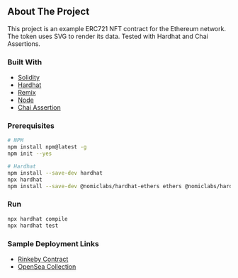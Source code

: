 ## About The Project

This project is an example ERC721 NFT contract for the Ethereum network. The token uses SVG to render its data. Tested with Hardhat and Chai Assertions.

### Built With

* [Solidity](https://docs.soliditylang.org/en/v0.8.11/)
* [Hardhat](https://hardhat.org/)
* [Remix](http://remix.ethereum.org/)
* [Node](https://www.npmjs.com/)
* [Chai Assertion](https://www.chaijs.com/)

### Prerequisites

```sh
# NPM
npm install npm@latest -g
npm init --yes

# Hardhat
npm install --save-dev hardhat
npx hardhat
npm install --save-dev @nomiclabs/hardhat-ethers ethers @nomiclabs/hardhat-waffle ethereum-waffle chai
```

### Run

```sh
npx hardhat compile
npx hardhat test
```

### Sample Deployment Links
* [Rinkeby Contract](https://rinkeby.etherscan.io/address/0x651cc7cec28860e9c4163c0c5e6fa6148f78cd26#code)
* [OpenSea Collection](https://testnets.opensea.io/)
